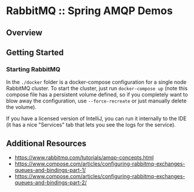 # RabbitMQ :: Spring AMQP Demos

## Overview

## Getting Started

### Starting RabbitMQ

In the `./docker` folder is a docker-compose configuration for a single node RabbitMQ cluster.  To start
the cluster, just run `docker-compose up` (note this compose file has a persistent volume defined, so if
you completely want to blow away the configuration, use `--force-recreate` or just manually delete the volume).

If you have a licensed version of IntelliJ, you can run it internally to the IDE (it has a nice
"Services" tab that lets you see the logs for the service).

## Additional Resources
* https://www.rabbitmq.com/tutorials/amqp-concepts.html
* https://www.compose.com/articles/configuring-rabbitmq-exchanges-queues-and-bindings-part-1/
* https://www.compose.com/articles/configuring-rabbitmq-exchanges-queues-and-bindings-part-2/
